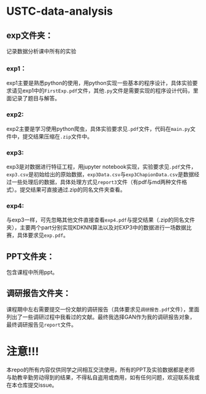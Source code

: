 # USTC-data-analysis
## exp文件夹：

记录数据分析课中所有的实验

### exp1：

exp1主要是熟悉python的使用，用python实现一些基本的程序设计，具体实验要求请见exp1中的`FirstExp.pdf`文件，其他`.py`文件是需要实现的程序设计代码，里面记录了题目与解答。

### exp2:

exp2主要是学习使用python爬虫，具体实验要求见`.pdf`文件，代码在`main.py`文件中，提交结果压缩在`.zip`文件中。

### exp3:

exp3是对数据进行特征工程，用jupyter notebook实现，实验要求见`.pdf`文件，`exp3.csv`是初始给出的原始数据，`exp3Data.csv`与`exp3ChapionData.csv`是数据经过一些处理后的数据，具体处理方式见`report3`文件（有pdf与md两种文件格式）。提交结果可直接通过.zip的同名文件夹查看。

### exp4:

与exp3一样，可先忽略其他文件直接查看`exp4.pdf`与提交结果（.zip的同名文件夹），主要两个part分别实现KDKNN算法以及对EXP3中的数据进行一场数据比赛，具体要求见`exp.pdf`。

## PPT文件夹：

包含课程中所用ppt。

## 调研报告文件夹：

课程期中左右需要提交一份文献的调研报告（具体要求见`调研报告.pdf`文件），里面列出了一些调研过程中我看过的文献。最终我选择GAN作为我的调研报告对象，最终调研报告见`report`文件。

# 注意!!!

本repo的所有内容仅供同学之间相互交流使用，所有的PPT及实验数据都是老师与助教辛勤劳动得到的结果，不得私自盗用或商用，如有任何问题，欢迎联系我或在本仓库提交issue。




